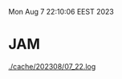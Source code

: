 Mon Aug  7 22:10:06 EEST 2023
# JAM
<a href='./cache/202308/07_22.log'>./cache/202308/07_22.log</a>
